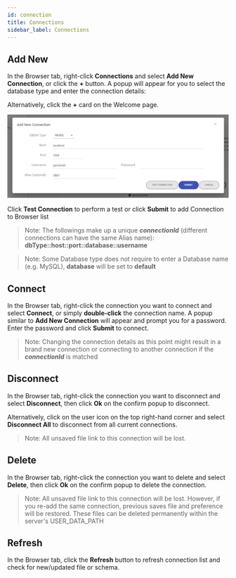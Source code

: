 ```yaml
---
id: connection
title: Connections
sidebar_label: Connections
---
```


## Add New
In the Browser tab, right-click **Connections** and select **Add New Connection**, or click the __+__ button. A popup will appear for you to select the database type and enter the connection details:

Alternatively, click the __+__ card on the Welcome page.

![Add Connection Popup](../images/connection_add.png)


Click **Test Connection** to perform a test or click **Submit** to add Connection to Browser list

> Note: The followings make up a unique **_connectionId_** (different connections can have the same Alias name): **dbType::host::port::database::username**

> Note: Some Database type does not require to enter a Database name (e.g. MySQL), **database** will be set to **default**


## Connect

In the Browser tab, right-click the connection you want to connect and select **Connect**, or simply **double-click** the connection name. A popup similar to **Add New Connection** will appear and prompt you for a password. Enter the password and click **Submit** to connect.

> Note: Changing the connection details as this point might result in a brand new connection or connecting to another connection if the **_connectionId_** is matched

## Disconnect

In the Browser tab, right-click the connection you want to disconnect and select **Disconnect**, then click **Ok** on the confirm popup to disconnect.

Alternatively, click on the user icon on the top right-hand corner and select **Disconnect All** to disconnect from all current connections.

> Note: All unsaved file link to this connection will be lost.

## Delete

In the Browser tab, right-click the connection you want to delete and select **Delete**, then click **Ok** on the confirm popup to delete the connection.

> Note: All unsaved file link to this connection will be lost. However, if you re-add the same connection, previous saves file and preference will be restored. These files can be deleted permanently within the server's USER_DATA_PATH

## Refresh

In the Browser tab, click the **Refresh** button to refresh connection list and check for new/updated file or schema.